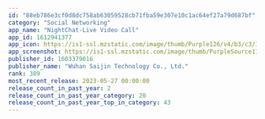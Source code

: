 ```yaml
---
id: "88eb786e3cf0d8dc758ab63059528cb71fba59e307e10c1ac64ef27a79d687bf"
category: "Social Networking"
app_name: "NightChat-Live Video Call"
app_id: 1612941377
app_icon: https://is1-ssl.mzstatic.com/image/thumb/Purple126/v4/b3/c3/13/b3c3136c-28b7-10da-cfc9-ef7bb069bc54/AppIcon-0-0-1x_U007emarketing-0-0-0-5-0-0-sRGB-0-0-0-GLES2_U002c0-512MB-85-220-0-0.png/1024x1024bb.png
app_screenshot: https://is1-ssl.mzstatic.com/image/thumb/PurpleSource116/v4/9c/6d/54/9c6d5437-5e60-39e2-a9fe-a2a35561c764/f7bdef45-fa3f-435e-98d6-04ffc089d835__U5b89_U53531_U5907_U4efd_18.png/1242x2688bb.png
publisher_id: 1603379016
publisher_name: "Wuhan Saijin Technology Co., Ltd."
rank: 389
most_recent_release: 2023-05-27 00:00:00
release_count_in_past_year: 2
release_count_in_past_year_category: 20
release_count_in_past_year_top_in_category: 43
---
```


